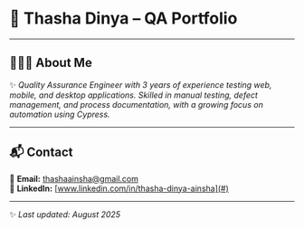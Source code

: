 # 🌟 **Thasha Dinya – QA Portfolio**

---

## 👩🏻‍💻 **About Me**
✨ *Quality Assurance Engineer with 3 years of experience testing web, mobile, and desktop applications. Skilled in manual testing, defect management, and process documentation, with a growing focus on automation using Cypress.*  

---


## 📬 **Contact**
📧 **Email:** thashaainsha@gmail.com  
🔗 **LinkedIn:** [www.linkedin.com/in/thasha-dinya-ainsha](#)  

---

✨ *Last updated: August 2025*
